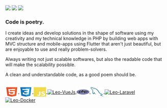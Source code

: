<div>
  <a href="https://www.linkedin.com/in/leonardomoraisf" target="_blank"><img src="https://img.shields.io/badge/-LinkedIn-%230077B5?style=for-the-badge&logo=linkedin&logoColor=white" target="_blank"></a>
<a href = "mailto:mfrancaleonardo@gmail.com"><img src="https://img.shields.io/badge/-Gmail-%23333?style=for-the-badge&logo=gmail&logoColor=white" target="_blank"></a>
<a href="https://instagram.com/lk.lmf" target="_blank"><img src="https://img.shields.io/badge/-Instagram-%23E4405F?style=for-the-badge&logo=instagram&logoColor=white" target="_blank"></a>
 
<div> 
 
### Code is poetry.
I create ideas and develop solutions in the shape of software using my creativity and my technical knowledge in PHP by building web apps with MVC structure and mobile-apps using Flutter that aren't just beautiful, but are enjoyable to use and really problem-solvers. 

Always writing not just scalable softwares, but also the readable code that will make the scalability possible.

A clean and understandable code, as a good poem should be.
  
    
<div style="display: inline_block"><br>
  <a href="https://github.com/leonardomoraisf">
  <img align="center" alt="Leo-HTML" height="30" width="40" src="https://raw.githubusercontent.com/devicons/devicon/master/icons/html5/html5-original.svg">
  <img align="center" alt="Leo-CSS" height="30" width="40" src="https://raw.githubusercontent.com/devicons/devicon/master/icons/css3/css3-original.svg">
  <img align="center" alt="Leo-Js" height="30" width="40" src="https://raw.githubusercontent.com/devicons/devicon/master/icons/javascript/javascript-plain.svg">
  <img align="center" alt="Leo-VueJs" height="30" width="40" src="https://img.icons8.com/color/256/vue-js.png">
  <img align="center" alt="Leo-PHP" height="30" width="40" src="https://raw.githubusercontent.com/devicons/devicon/master/icons/php/php-original.svg">
  <img align="center" alt="Leo-MySQL" height="30" width="40" src="https://raw.githubusercontent.com/devicons/devicon/master/icons/mysql/mysql-original.svg">
  <img align="center" alt="Leo-Laravel" height="30" width="40" src="https://img.icons8.com/fluency/256/laravel.png">
  <img align="center" alt="Leo-Docker" height="30" width="40" src="https://img.icons8.com/color/256/docker.png">
</div>
 
</div>
